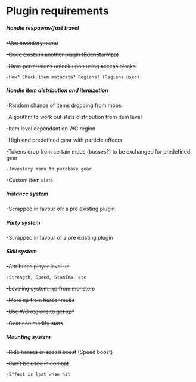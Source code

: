 Plugin requirements
===================

<h5>Handle respawns/fast travel</h5>


  ~~-Use inventory menu~~
  
  ~~-Code exists in another plugin (EdenStarMap)~~
  
  ~~-Have permissions unlock upon using access blocks~~
  
    -How? Check item metadata? Regions? (Regions used)
    
<h5>Handle item  distribution and itemization</h5>

  -Random chance of items dropping from mobs
  
  -Algorithm to work out stats distribution from item level
  
  ~~-Item level dependant on WG region~~
  
  -High end predefined gear with particle effects
  
  -Tokens drop from certain mobs (bosses?) to be exchanged for predefined gear
  
    -Inventory menu to purchase gear
    
  -Custom item stats
  
<h5>Instance system</h5>

  -Scrapped in favour ofr a pre existing plugin
    
<h5>Party system</h5>

  -Scrapped in favour of a pre existing plugin
    
<h5>Skill system</h5>

  ~~-Attributes player level up~~
  
    -Strength, Speed, Stamina, etc
    
  ~~-Leveling system, xp from monsters~~
  
  ~~-More xp from harder mobs~~
  
  ~~-Use WG regions to get xp?~~
  
  ~~-Gear can modify stats~~
  
<h5>Mounting system</h5>

  ~~-Ride horses or speed boost~~ (Speed boost)
  
  ~~-Can’t be used in combat~~
  
    -Effect is lost when hit
    


